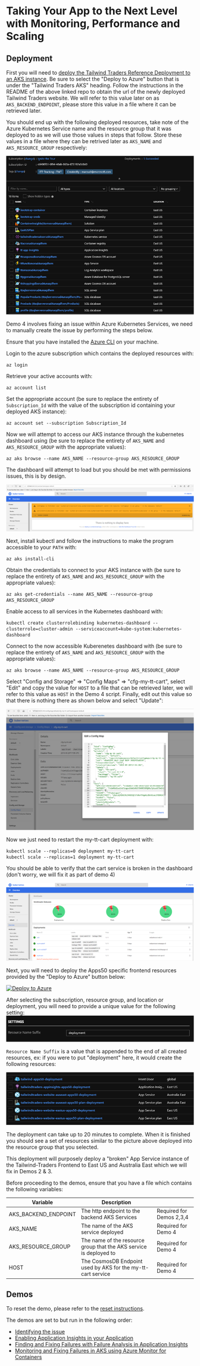 # Taking Your App to the Next Level with Monitoring, Performance and Scaling

## Deployment

First you will need to [deploy the Tailwind Traders Reference Deployment to an AKS instance](https://github.com/neilpeterson/tailwind-reference-deployment#tailwind-traders-aks).  Be sure to select the "Deploy to Azure" button that is under the "Tailwind Traders AKS" heading.  Follow the instructions in the README of the above linked repo to obtain the url of the newly deployed Tailwind Traders website.  We will refer to this value later on as `AKS_BACKEND_ENDPOINT`, please store this value in a file where it can be retrieved later.

You should end up with the following deployed resources, take note of the Azure Kubernetes Service name and the resource group that it was deployed to as we will use those values in steps that follow.  Store these values in a file where they can be retrived later as `AKS_NAME` and `AKS_RESOURCE_GROUP` respectively:

![](./assets/backend.png)

Demo 4 involves fixing an issue within Azure Kubernetes Services, we need to manually create the issue by performing the steps below.

Ensure that you have installed the [Azure CLI](https://docs.microsoft.com/en-us/cli/azure/install-azure-cli?view=azure-cli-latest) on your machine.

Login to the azure subscription which contains the deployed resources with:

```
az login
```

Retrieve your active accounts with:
```
az account list
```

Set the appropriate account (be sure to replace the entirety of `Subscription_Id` with the value of the subscription id containing your deployed AKS instance):
```
az account set --subscription Subscription_Id
```

Now we will attempt to access our AKS instance through the kubernetes dashboard using (be sure to replace the entirety of `AKS_NAME` and `AKS_RESOURCE_GROUP` with the appropriate values):

```
az aks browse --name AKS_NAME --resource-group AKS_RESOURCE_GROUP
```

The dashboard will attempt to load but you should be met with permissions issues, this is by design.

![](./assets/k8spermissions.png)

Next, install kubectl and follow the instructions to make the program accessible to your `PATH` with:

```
az aks install-cli
```

Obtain the credentials to connect to your AKS instance with (be sure to replace the entirety of `AKS_NAME` and `AKS_RESOURCE_GROUP` with the appropriate values):

```
az aks get-credentials --name AKS_NAME --resource-group AKS_RESOURCE_GROUP
```

Enable access to all services in the Kubernetes dashboard with:

```
kubectl create clusterrolebinding kubernetes-dashboard --clusterrole=cluster-admin --serviceaccount=kube-system:kubernetes-dashboard
```

Connect to the now accessible Kuberenetes dashboard with (be sure to replace the entirety of `AKS_NAME` and `AKS_RESOURCE_GROUP` with the appropriate values):

```
az aks browse --name AKS_NAME --resource-group AKS_RESOURCE_GROUP
```

Select "Config and Storage" => "Config Maps" => "cfg-my-tt-cart", select "Edit" and copy the value for `HOST` to a file that can be retrieved later, we will refer to this value as `HOST` in the Demo 4 script. Finally, edit out this value so that there is nothing there as shown below and select "Update":

![](./assets/breakcart.png)

Now we just need to restart the my-tt-cart deployment with:
```
kubectl scale --replicas=0 deployment my-tt-cart
kubectl scale --replicas=1 deployment my-tt-cart
```

You should be able to verify that the cart service is broken in the dashboard (don't worry, we will fix it as part of demo 4)

![](./assets/cartbroken.png)

Next, you will need to deploy the Apps50 specific frontend resources provided by the "Deploy to Azure" button below:

[![Deploy to Azure](https://azuredeploy.net/deploybutton.svg)](https://portal.azure.com/#create/Microsoft.Template/uri/https%3A%2F%2Fraw.githubusercontent.com%2Fmicrosoft%2Fignite-learning-paths-training%2Fmaster%2Fapps%2Fapps50%2Fdeploy%2Fdeployment.json)

After selecting the subscription, resource group, and location or deployment, you will need to provide a unique value for the following setting:
![](./assets/settings.png)

`Resource Name Suffix` is a value that is appended to the end of all created resources, ex: if you were to put "deployment" here, it would create the following resources:

![](./assets/resources.png)

The deployment can take up to 20 minutes to complete.  When it is finished you should see a set of resources similar to the picture above deployed into the resource group that you selected.

This deployment will purposely deploy a "broken" App Service instance of the Tailwind-Traders Frontend to East US and Australia East which we will fix in Demos 2 & 3.  

Before proceeding to the demos, ensure that you have a file which contains the following variables:

| Variable      | Description |           |
| -------------- | ------------| --------- |
| AKS_BACKEND_ENDPOINT      | The http endpoint to the backend AKS Services  | Required for Demos 2,3,4 |
| AKS_NAME   | The name of the AKS service deployed | Required for Demo 4 |
| AKS_RESOURCE_GROUP   | The name of the resource group that the AKS service is deployed to | Required for Demo 4|
| HOST   | The CosmosDB Endpoint used by AKS for the my-tt-cart service | Required for Demo 4 |


## Demos

To reset the demo, please refer to the [reset instructions](./demo-scripts/demo-reset.md).

The demos are set to but run in the following order:

* [Identifying the issue](./demo-scripts/demo1.md)
* [Enabling Application Insights in your Application](./demo-scripts/demo2.md)
* [Finding and Fixing Failures with Failure Analysis in Application Insights](./demo-scripts/demo3.md)
* [Monitoring and Fixing Failures in AKS using Azure Monitor for Containers](./demo-scripts/demo4.md)
 